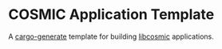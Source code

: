 # COSMIC Application Template

A [cargo-generate][cargo-generate] template for building [libcosmic][libcosmic] applications.

[cargo-generate]: https://github.com/cargo-generate/cargo-generate/
[libcosmic]: https://github.com/pop-os/libcosmic/
